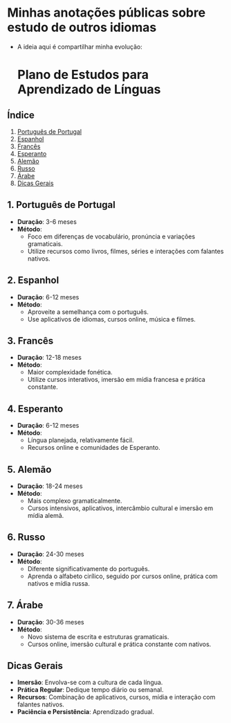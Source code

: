 # Minhas anotações públicas sobre estudo de outros idiomas

- A ideia aqui é compartilhar minha evolução: 

  # Plano de Estudos para Aprendizado de Línguas

## Índice
1. [Português de Portugal](#1-português-de-portugal)
2. [Espanhol](#2-espanhol)
3. [Francês](#3-francês)
4. [Esperanto](#4-esperanto)
5. [Alemão](#5-alemão)
6. [Russo](#6-russo)
7. [Árabe](#7-árabe)
8. [Dicas Gerais](#dicas-gerais)

## 1. Português de Portugal
- **Duração**: 3-6 meses
- **Método**:
  - Foco em diferenças de vocabulário, pronúncia e variações gramaticais.
  - Utilize recursos como livros, filmes, séries e interações com falantes nativos.

## 2. Espanhol
- **Duração**: 6-12 meses
- **Método**:
  - Aproveite a semelhança com o português.
  - Use aplicativos de idiomas, cursos online, música e filmes.

## 3. Francês
- **Duração**: 12-18 meses
- **Método**:
  - Maior complexidade fonética.
  - Utilize cursos interativos, imersão em mídia francesa e prática constante.

## 4. Esperanto
- **Duração**: 6-12 meses
- **Método**:
  - Língua planejada, relativamente fácil.
  - Recursos online e comunidades de Esperanto.

## 5. Alemão
- **Duração**: 18-24 meses
- **Método**:
  - Mais complexo gramaticalmente.
  - Cursos intensivos, aplicativos, intercâmbio cultural e imersão em mídia alemã.

## 6. Russo
- **Duração**: 24-30 meses
- **Método**:
  - Diferente significativamente do português.
  - Aprenda o alfabeto cirílico, seguido por cursos online, prática com nativos e mídia russa.

## 7. Árabe
- **Duração**: 30-36 meses
- **Método**:
  - Novo sistema de escrita e estruturas gramaticais.
  - Cursos online, imersão cultural e prática constante com nativos.

## Dicas Gerais
- **Imersão**: Envolva-se com a cultura de cada língua.
- **Prática Regular**: Dedique tempo diário ou semanal.
- **Recursos**: Combinação de aplicativos, cursos, mídia e interação com falantes nativos.
- **Paciência e Persistência**: Aprendizado gradual.

